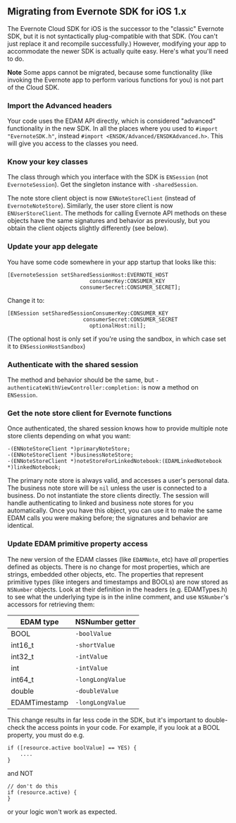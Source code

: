 Migrating from Evernote SDK for iOS 1.x
---

The Evernote Cloud SDK for iOS is the successor to the "classic" Evernote SDK, but it is not syntactically plug-compatible with that SDK. (You can't just replace it and recompile successfully.) However, modifying your app to accommodate the newer SDK is actually quite easy. Here's what you'll need to do.

**Note** Some apps cannot be migrated, because some functionality (like invoking the Evernote app to perform various functions for you) is not part of the Cloud SDK. 

### Import the Advanced headers 

Your code uses the EDAM API directly, which is considered "advanced" functionality in the new SDK.  In all the places where you used to `#import "EvernoteSDK.h"`, instead `#import <ENSDK/Advanced/ENSDKAdvanced.h>`. This will give you access to the classes you need.

### Know your key classes

The class through which you interface with the SDK is `ENSession` (not `EvernoteSession`). Get the singleton instance with `-sharedSession`. 

The note store client object is now `ENNoteStoreClient` (instead of `EvernoteNoteStore`). Similarly, the user store client is now `ENUserStoreClient`. The methods for calling Evernote API methods on these objects have the same signatures and behavior as previously, but you obtain the client objects slightly differently (see below).

### Update your app delegate

You have some code somewhere in your app startup that looks like this:

    [EvernoteSession setSharedSessionHost:EVERNOTE_HOST
                              consumerKey:CONSUMER_KEY  
                           consumerSecret:CONSUMER_SECRET];

Change it to:

	[ENSession setSharedSessionConsumerKey:CONSUMER_KEY
	  						consumerSecret:CONSUMER_SECRET
						      optionalHost:nil];

(The optional host is only set if you're using the sandbox, in which case set it to `ENSessionHostSandbox`)

### Authenticate with the shared session

The method and behavior should be the same, but `-authenticateWithViewController:completion:` is now a method on `ENSession`.

### Get the note store client for Evernote functions

Once authenticated, the shared session knows how to provide multiple note store clients depending on what you want:

    -(ENNoteStoreClient *)primaryNoteStore;
    -(ENNoteStoreClient *)businessNoteStore;
    -(ENNoteStoreClient *)noteStoreForLinkedNotebook:(EDAMLinkedNotebook *)linkedNotebook;

The primary note store is always valid, and accesses a user's personal data. The business note store will be `nil` unless the user is connected to a business. Do not instantiate the store clients directly. The session will handle authenticating to linked and business note stores for you automatically. Once you have this object, you can use it to make the same EDAM calls you were making before; the signatures and behavior are identical. 

### Update EDAM primitive property access

The new version of the EDAM classes (like `EDAMNote`, etc) have *all* properties defined as objects. There is no change for most properties, which are strings, embedded other objects, etc. The properties that represent primitive types (like integers and timestamps and BOOLs) are now stored as `NSNumber` objects. Look at their definition in the headers (e.g. EDAMTypes.h) to see what the underlying type is in the inline comment, and use `NSNumber`'s accessors for retrieving them:

EDAM type  | NSNumber getter
------------- | -------------
BOOL  | `-boolValue`
int16_t | `-shortValue`
int32_t  | `-intValue`
int | `-intValue`
int64_t  | `-longLongValue`
double | `-doubleValue`
EDAMTimestamp | `-longLongValue`

This change results in far less code in the SDK, but it's important to double-check the access points in your code. For example, if you look at a BOOL property, you must do e.g.

    if ([resource.active boolValue] == YES) {
        ....
    }

and NOT
 
    // don't do this
    if (resource.active) {
    }

or your logic won't work as expected.

